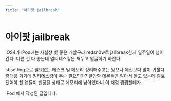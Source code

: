 ```yaml
---
title: "아이팟 jailbreak"
---
```

# 아이팟 jailbreak

iOS4가 iPod에는 사실상 빛 좋은 개살구라 redsn0w로 jailbreak한지 일주일이 넘어간다. 다른 건 다 좋은데 멀티테스킹은 꺼두고 업글하기 바란다. 

sbsetting으로 필요없는 테스크 및 메모리 정리해주고는 있으나 예전보다 많이 귀찮다. 휴대용 기기에 멀티테스킹이 무슨 필요인가? 알만함 데몬들은 알아서 돌고 있는데 종료됐어야 할 앱들이 팬딩된 상태로 메모리에 남아있다니 이 처럼 찝찝할데가.

iPod 에서 작성된 글입니다.

